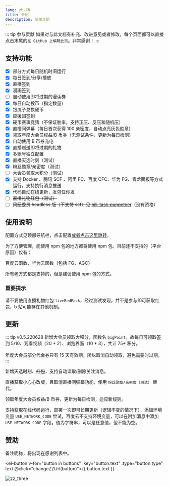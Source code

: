 ```yaml
---
lang: zh-CN
title: 介绍
description: 简单介绍
---
```


::: tip 参与贡献
如果对与此文档有补充、改进意见或者修改，每个页面都可以直接点击末尾的`在 GitHub 上编辑此页`。非常感谢！
:::

## 支持功能 <Badge v-if="isRefreshed" type="tip" :text="`版本${tagName}`" vertical="top" />

- [x] 部分方式每日随机时间运行 <Badge type="tip" text="推荐" vertical="middle" />
- [x] 每日签到/分享/播放
- [x] 直播签到
- [x] 漫画签到
- [ ] 自动使用即将过期的漫读券
- [x] 每日自动投币（指定数量）
- [x] 银瓜子兑换硬币
- [x] 应援团签到
- [x] 硬币赛事竞猜（不保证胜率，支持正压、反压和随机压）
- [x] 直播间弹幕（每日首次获得 100 亲密度，自动点亮灰色勋章）
- [x] 领取年度大会员权益/B 币券（无测试条件，更新为每日检测）
- [x] 自动使用 B 币券充电
- [x] 直播赠送即将过期的礼物
- [x] 多账号独立配置
- [x] 直播天选时刻（测试） <Badge type="warning" text="慎用" vertical="middle" />
- [x] 粉丝勋章/亲密度（测试）
- [ ] 大会员领取大积分（测试）<Badge type="warning" text="新增" vertical="middle" />
- [x] 支持 Docker 、腾讯 SCF 、阿里 FC、百度 CFC、华为 FG、青龙面板等方式运行，支持执行消息推送
- [x] 代码自动在线更新，发包任你发 <Badge type="tip" text="推荐" vertical="middle" />
- [ ] ~~直播礼物红包（测试）~~
- [ ] ~~风纪委员 headless 版（不支持 scf）见 [bili-task-puppeteer](https://github.com/catlair/bili-task-puppeteer)~~（没有资格）

## 使用说明

配置方式见顶部导航栏，点击配置[或者点击这里跳转](../config/)。

为了方便管理，能使用 npm 包的地方都将使用 npm 包。目前还不支持的（平台原因）仅有：

百度云函数、华为云函数（包括 FG、AGC）

所有老方式都是支持的，但是建议使用 npm 包的方式。

### 重要提示

请不要使用直播礼物红包 `liveRedPack`，经过测试发现，并不是参与即可获取红包，b 站可能存在其他机制。

## 更新

::: tip v0.5.220628
<Badge type="tip" text="新增" vertical="middle" />新增大会员领取大积分，函数名 <code>bigPoint</code>。故每日可领取签到 5/10、观看视频（20 \* 2）、浏览界面（10 \* 3），共计 75+ 积分。
<br>
<br>
<Badge type="warning" text="调整" vertical="middle" />年度大会员部分代金券只有 15 天有效期，所以取消自动领取，避免需要时过期。
:::

新增天选时刻、~~红包~~，支持自动读取/删除关注消息。

直播获取小心心改版，且取消直播间弹幕功能，使用 `粉丝勋章/亲密度（测试）` 替代。

领取年度大会员权益/B 币券，更新为每日检测，适应新规则。

支持获取在线代码运行，部署一次即可长期更新（逻辑不变的情况下），添加环境变量 `USE_NETWORK_CODE` 尝试，百度云不支持环境变量，可以在附加消息中添加 `USE_NETWORK_CODE` 字段。值为字符串，可以是任意值，但不能为空。

## 赞助

备注昵称，将出现在感谢列表中。

<el-button v-for="button in buttons" :key="button.text" :type="button.type" text @click="changeZZUrl(button)">{{ button.text }}</el-button>

<img :class="zzClass" :src="zzUrl" alt="zz_three"/>

<script setup lang="ts">
import zz_three from '@imgs/zz_three.png';
import zz_alipay from '@imgs/zz_alipay.png';
import zz_weixin from '@imgs/zz_weixin.png';
import zz_qq from '@imgs/zz_qq.png';
import { ref } from 'vue';
import { storeToRefs } from 'pinia';
import { useReleasesStore } from '@stores/releases';

const { tagName, isRefreshed } = storeToRefs(useReleasesStore());


const zzUrls = {
  all: zz_three,
  alipay: zz_alipay,
  weixin: zz_weixin,
  qq: zz_qq,
}
const zzUrl = ref(zz_three);
const zzClass = ref('');

const buttons = [
  { type: 'primary', text: '全部' , url: 'all'},
  { type: 'primary', text: '支付宝', url: 'alipay' },
  { type: 'primary', text: '微信' , url: 'weixin'},
  { type: 'primary', text: 'QQ' , url: 'qq'},
] as const

function changeZZUrl(button) {
  zzUrl.value = zzUrls[button.url];
  if (button.url === 'all') {
    zzClass.value = '';
  } else {
    zzClass.value = 'zz'
  }
}
</script>

<style>
img.zz{
  display: block;
  width: 400px;
}
</style>
